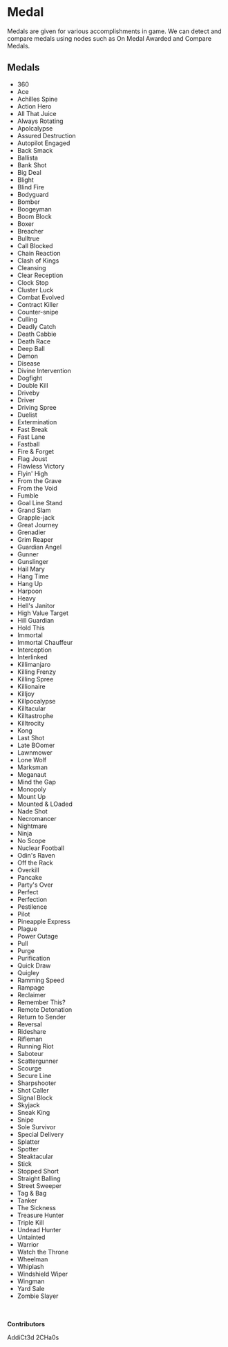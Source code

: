 # Medal
Medals are given for various accomplishments in game. We can detect and compare medals using nodes such as On Medal Awarded and Compare Medals.

## Medals
* 360
* Ace
* Achilles Spine
* Action Hero
* All That Juice
* Always Rotating
* Apolcalypse
* Assured Destruction
* Autopilot Engaged
* Back Smack
* Ballista
* Bank Shot
* Big Deal
* Blight
* Blind Fire
* Bodyguard
* Bomber
* Boogeyman
* Boom Block
* Boxer
* Breacher
* Bulltrue
* Call Blocked
* Chain Reaction
* Clash of Kings
* Cleansing
* Clear Reception
* Clock Stop
* Cluster Luck
* Combat Evolved
* Contract Killer
* Counter-snipe
* Culling
* Deadly Catch
* Death Cabbie
* Death Race
* Deep Ball
* Demon
* Disease
* Divine Intervention
* Dogfight
* Double Kill
* Driveby
* Driver
* Driving Spree
* Duelist
* Extermination
* Fast Break
* Fast Lane
* Fastball
* Fire & Forget
* Flag Joust
* Flawless Victory
* Flyin' High
* From the Grave
* From the Void
* Fumble
* Goal Line Stand
* Grand Slam
* Grapple-jack
* Great Journey
* Grenadier
* Grim Reaper
* Guardian Angel
* Gunner
* Gunslinger
* Hail Mary
* Hang Time
* Hang Up
* Harpoon
* Heavy
* Hell's Janitor
* High Value Target
* Hill Guardian
* Hold This
* Immortal
* Immortal Chauffeur
* Interception
* Interlinked
* Killimanjaro
* Killing Frenzy
* Killing Spree
* Killionaire
* Killjoy
* Killpocalypse
* Killtacular
* Killtastrophe
* Killtrocity
* Kong
* Last Shot
* Late BOomer
* Lawnmower
* Lone Wolf
* Marksman
* Meganaut
* Mind the Gap
* Monopoly
* Mount Up
* Mounted & LOaded
* Nade Shot
* Necromancer
* Nightmare
* Ninja
* No Scope
* Nuclear Football
* Odin's Raven
* Off the Rack
* Overkill
* Pancake
* Party's Over
* Perfect
* Perfection
* Pestilence
* Pilot
* Pineapple Express
* Plague
* Power Outage
* Pull
* Purge
* Purification
* Quick Draw
* Quigley
* Ramming Speed
* Rampage
* Reclaimer
* Remember This?
* Remote Detonation
* Return to Sender
* Reversal
* Rideshare
* Rifleman
* Running Riot
* Saboteur
* Scattergunner
* Scourge
* Secure Line
* Sharpshooter
* Shot Caller
* Signal Block
* Skyjack
* Sneak King
* Snipe
* Sole Survivor
* Special Delivery
* Splatter
* Spotter
* Steaktacular
* Stick
* Stopped Short
* Straight Balling
* Street Sweeper
* Tag & Bag
* Tanker
* The Sickness
* Treasure Hunter
* Triple Kill
* Undead Hunter
* Untainted
* Warrior
* Watch the Throne
* Wheelman
* Whiplash
* Windshield Wiper
* Wingman
* Yard Sale
* Zombie Slayer

\
\
**Contributors**

AddiCt3d 2CHa0s
